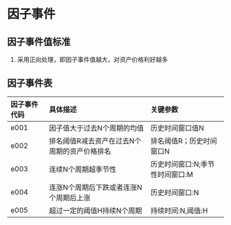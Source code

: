# 因子事件

## 因子事件值标准

1. 采用正向处理，即因子事件值越大，对资产价格利好越多

## 因子事件表

| 因子事件代码 | 具体描述 | 关键参数 |
| :--- | :--- | :--- |
| e001 | 因子值大于过去N个周期的均值 | 历史时间窗口值N |
| e002 | 排名阈值R减去资产在过去N个周期的资产价格排名 | 排名阈值R；历史时间窗口N |
| e003 | 连续N个周期超季节性 | 历史时间窗口:N;季节性时间窗口:M |
| e004 | 连涨N个周期后下跌或者连涨N个周期后上涨|历史时间窗口:N|
| e005| 超过一定的阈值H持续N个周期|持续时间:N,阈值:H|



